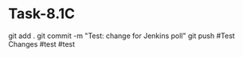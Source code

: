 # Task-8.1C
git add .
git commit -m "Test: change for Jenkins poll"
git push
#Test Changes
#test
#test
